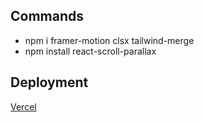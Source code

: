 ## Commands

- npm i framer-motion clsx tailwind-merge
- npm install react-scroll-parallax

## Deployment
[Vercel](landing-page-final-project.vercel.app)
